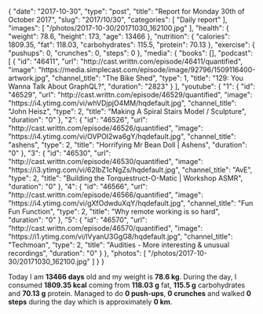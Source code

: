 {
    "date": "2017-10-30",
    "type": "post",
    "title": "Report for Monday 30th of October 2017",
    "slug": "2017\/10\/30",
    "categories": [
        "Daily report"
    ],
    "images": [
        "\/photos\/2017-10-30\/20171030_162100.jpg"
    ],
    "health": {
        "weight": 78.6,
        "height": 173,
        "age": 13466
    },
    "nutrition": {
        "calories": 1809.35,
        "fat": 118.03,
        "carbohydrates": 115.5,
        "protein": 70.13
    },
    "exercise": {
        "pushups": 0,
        "crunches": 0,
        "steps": 0
    },
    "media": {
        "books": [],
        "podcast": [
            {
                "id": "46411",
                "url": "http:\/\/cast.writtn.com\/episode\/46411\/quantified",
                "image": "https:\/\/media.simplecast.com\/episode\/image\/92796\/1509116400-artwork.jpg",
                "channel_title": "The Bike Shed",
                "type": 1,
                "title": "129: You Wanna Talk About GraphQL?",
                "duration": "2823"
            }
        ],
        "youtube": {
            "1": {
                "id": "46529",
                "url": "http:\/\/cast.writtn.com\/episode\/46529\/quantified",
                "image": "https:\/\/i4.ytimg.com\/vi\/whVDjpjO4MM\/hqdefault.jpg",
                "channel_title": "John Heisz",
                "type": 2,
                "title": "Making A Spiral Stairs Model \/ Sculpture",
                "duration": "0"
            },
            "2": {
                "id": "46526",
                "url": "http:\/\/cast.writtn.com\/episode\/46526\/quantified",
                "image": "https:\/\/i4.ytimg.com\/vi\/OVPOI2wa6gY\/hqdefault.jpg",
                "channel_title": "ashens",
                "type": 2,
                "title": "Horrifying Mr Bean Doll | Ashens",
                "duration": "0"
            },
            "3": {
                "id": "46530",
                "url": "http:\/\/cast.writtn.com\/episode\/46530\/quantified",
                "image": "https:\/\/i3.ytimg.com\/vi\/62IbZ1cNgZs\/hqdefault.jpg",
                "channel_title": "AvE",
                "type": 2,
                "title": "Building the Torquestruct-O-Matic | Workshop ASMR",
                "duration": "0"
            },
            "4": {
                "id": "46566",
                "url": "http:\/\/cast.writtn.com\/episode\/46566\/quantified",
                "image": "https:\/\/i4.ytimg.com\/vi\/gXfOdwduXqY\/hqdefault.jpg",
                "channel_title": "Fun Fun Function",
                "type": 2,
                "title": "Why remote working is so hard",
                "duration": "0"
            },
            "5": {
                "id": "46570",
                "url": "http:\/\/cast.writtn.com\/episode\/46570\/quantified",
                "image": "https:\/\/i1.ytimg.com\/vi\/lVyanU3GgG8\/hqdefault.jpg",
                "channel_title": "Techmoan",
                "type": 2,
                "title": "Audities - More interesting & unusual recordings",
                "duration": "0"
            }
        },
        "photos": [
            "\/photos\/2017-10-30\/20171030_162100.jpg"
        ]
    }
}

Today I am <strong>13466 days</strong> old and my weight is <strong>78.6 kg</strong>. During the day, I consumed <strong>1809.35 kcal</strong> coming from <strong>118.03 g</strong> fat, <strong>115.5 g</strong> carbohydrates and <strong>70.13 g</strong> protein. Managed to do <strong>0 push-ups</strong>, <strong>0 crunches</strong> and walked <strong>0 steps</strong> during the day which is approximately <strong>0 km</strong>.